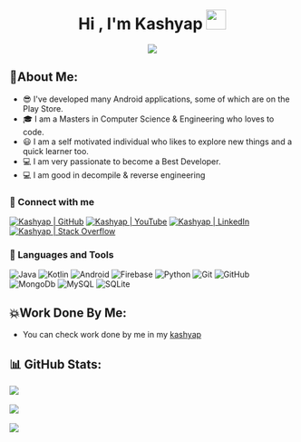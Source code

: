 <h1 align="center">Hi , I'm Kashyap <img src="https://media.giphy.com/media/hvRJCLFzcasrR4ia7z/giphy.gif" width="35"></h1>
<p align="center">
<a href="https://github.com/kashyapasrc"><img src="https://readme-typing-svg.herokuapp.com?lines=Android+Developer+Machine+Learning+Engineer;&center=true&width=500&height=30"></a>
</p>


## 💫About Me:
- 😎  I've developed many Android applications, some of which are on the Play Store.
- 🎓  I am a Masters in Computer Science & Engineering who loves to code.</br>
- 😃  I am a self motivated individual who likes to explore new things and a quick learner too.</br>
- 💻  I am very passionate to become a Best Developer.</br>
- 💻  I am good in decompile & reverse engineering</br>
### 🤝 Connect with me

[![Kashyap | GitHub](https://img.shields.io/badge/GitHub-100000?style=for-the-badge&logo=github&logoColor=white)][github]
[![Kashyap | YouTube](https://img.shields.io/badge/youtube-%23FF0000.svg?&style=for-the-badge&logo=YouTube&logoColor=white)][youtube]
[![Kashyap | LinkedIn](https://img.shields.io/badge/LinkedIn-0077B5?style=for-the-badge&logo=linkedin&logoColor=white)][linkedin]
[![Kashyap | Stack Overflow](https://img.shields.io/badge/Stack_Overflow-FE7A16?style=for-the-badge&logo=stack-overflow&logoColor=white)][stackoverflow] 


### 🧠 Languages and Tools

![Java](https://img.shields.io/badge/java-%23ED8B00.svg?&style=for-the-badge&logo=java&logoColor=white)
![Kotlin](https://img.shields.io/badge/kotlin-%230095D5.svg?&style=for-the-badge&logo=kotlin&logoColor=white)
![Android](https://img.shields.io/badge/Android%20-green.svg?&style=for-the-badge&logo=Android&logoColor=white)
![Firebase](https://img.shields.io/badge/firebase%20-%23039BE5.svg?&style=for-the-badge&logo=firebase)
![Python](https://img.shields.io/badge/python%20-%2314354C.svg?&style=for-the-badge&logo=python&logoColor=white)
![Git](https://img.shields.io/badge/git%20-%23F05033.svg?&style=for-the-badge&logo=git&logoColor=white)
![GitHub](https://img.shields.io/badge/github%20-%23121011.svg?&style=for-the-badge&logo=github&logoColor=white)
![MongoDb](https://img.shields.io/badge/MongoDB-%234ea94b.svg?&style=for-the-badge&logo=mongodb&logoColor=white)
![MySQL](https://img.shields.io/badge/mysql-%2300f.svg?&style=for-the-badge&logo=mysql&logoColor=white)
![SQLite](https://img.shields.io/badge/sqlite-%2307405e.svg?&style=for-the-badge&logo=sqlite&logoColor=white)


## 💥Work Done By Me:
- You can check work done by me in my [kashyap][github_repo]


## 📊 GitHub Stats:
![](https://github-readme-stats.vercel.app/api?username=kashyapasrc&theme=highcontrast&hide_border=false&include_all_commits=false&count_private=false)<br/><br/>
![](https://github-readme-streak-stats.herokuapp.com/?user=kashyapasrc&theme=highcontrast&hide_border=false)<br/><br/>
![](https://github-readme-stats.vercel.app/api/top-langs/?username=kashyapasrc&theme=highcontrast&hide_border=false&include_all_commits=false&count_private=false&layout=compact)


[github_repo]: https://github.com/kashyapasrc?tab=repositories
[github]: https://github.com/kashyapasrc
[youtube]: https://www.youtube.com/channel/UCSxDLBs7snFWKNPC2xrBKQQ
[linkedin]: https://www.linkedin.com/in/sri-rama-chandra-kashyap-299b5186/
[stackoverflow]: https://stackoverflow.com/users/8678319/kashyap

